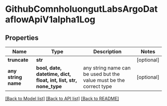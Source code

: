 # GithubComnholuongutLabsArgoDataflowApiV1alpha1Log


## Properties
Name | Type | Description | Notes
------------ | ------------- | ------------- | -------------
**truncate** | **str** |  | [optional] 
**any string name** | **bool, date, datetime, dict, float, int, list, str, none_type** | any string name can be used but the value must be the correct type | [optional]

[[Back to Model list]](../README.md#documentation-for-models) [[Back to API list]](../README.md#documentation-for-api-endpoints) [[Back to README]](../README.md)


